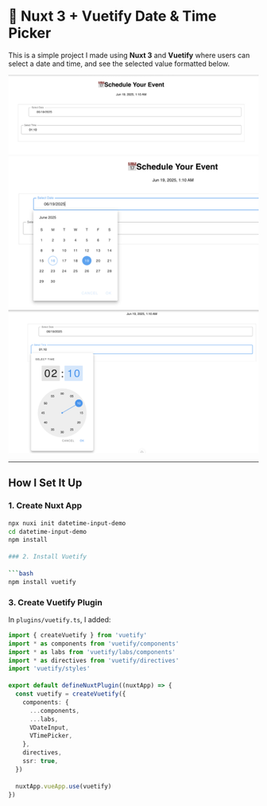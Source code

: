 # 📅 Nuxt 3 + Vuetify Date & Time Picker

This is a simple project I made using **Nuxt 3** and **Vuetify** where users can select a date and time, and see the selected value formatted below.

![Preview](./public/screenshot.png)
![Preview](./public/Screenshot2.png)
![Preview](./public/Screenshot3.png)


---

## How I Set It Up

### 1. Create Nuxt App

```bash
npx nuxi init datetime-input-demo
cd datetime-input-demo
npm install

### 2. Install Vuetify

```bash
npm install vuetify
```

### 3. Create Vuetify Plugin

In `plugins/vuetify.ts`, I added:

```ts
import { createVuetify } from 'vuetify'
import * as components from 'vuetify/components'
import * as labs from 'vuetify/labs/components'
import * as directives from 'vuetify/directives'
import 'vuetify/styles'

export default defineNuxtPlugin((nuxtApp) => {
  const vuetify = createVuetify({
    components: {
      ...components,
      ...labs,
      VDateInput, 
      VTimePicker,
    },
    directives,
    ssr: true,
  })

  nuxtApp.vueApp.use(vuetify)
})
```


